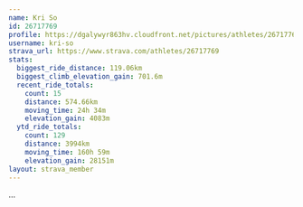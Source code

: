 ```yaml
---
name: Kri So
id: 26717769
profile: https://dgalywyr863hv.cloudfront.net/pictures/athletes/26717769/7761026/13/large.jpg
username: kri-so
strava_url: https://www.strava.com/athletes/26717769
stats:
  biggest_ride_distance: 119.06km
  biggest_climb_elevation_gain: 701.6m
  recent_ride_totals:
    count: 15
    distance: 574.66km
    moving_time: 24h 34m
    elevation_gain: 4083m
  ytd_ride_totals:
    count: 129
    distance: 3994km
    moving_time: 160h 59m
    elevation_gain: 28151m
layout: strava_member
--- 
```

...
